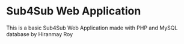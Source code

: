 # Sub4Sub Web Application
 This is a basic Sub4Sub Web Application made with PHP and MySQL database by Hiranmay Roy

